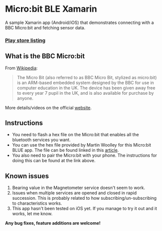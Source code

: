 Micro:bit BLE Xamarin
=====================
A sample Xamarin app (Android/iOS) that demonstrates connecting with a BBC
Micro:bit and fetching sensor data.  

### [Play store listing](https://play.google.com/store/apps/details?id=com.sumitgouthaman.microbitble)

## What is the BBC Micro:bit
From [Wikipedia](https://en.wikipedia.org/wiki/Micro_Bit):
> The Micro Bit (also referred to as BBC Micro Bit, stylized
as micro:bit) is an ARM-based embedded system designed by the BBC for use in
computer education in the UK. The device has been given away free to every
year 7 pupil in the UK, and is also available for purchase by anyone.  

More details/videos on the  official [website](https://www.microbit.co.uk/).

## Instructions
* You need to flash a hex file on the Micro:bit that enables all the bluetooth
services you want.
* You can use the hex file provided by Martin Woolley for this Micro:bit BLUE
app. The file can be found linked in this
[article](http://blog.bluetooth.com/bbc-microbit/).
* You also need to pair the Micro:bit with your phone. The instructions for
doing this can be found at the link above.

## Known issues
1. Bearing value in the Magnetometer service doesn't seem to work.
1. Issues when multiple services are opened and closed in rapid succession.
This is probably related to how subscribing/un-subscribing to characteristics
works.
1. This app hasn't been tested on iOS yet. If you manage to try it out and it
works, let me know.

**Any bug fixes, feature additions are welcome!**